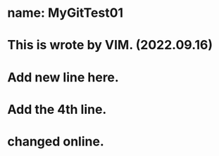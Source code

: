 # name: MyGitTest01
# This is wrote by VIM. (2022.09.16)
# Add new line here.
# Add the 4th line.
# changed online.

